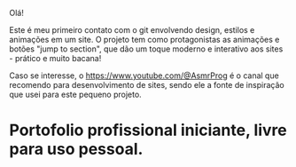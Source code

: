 Olá!

Este é meu primeiro contato com o git envolvendo design, estilos e animações em um site. 
O projeto tem como protagonistas as animações e botões "jump to section", que dão um toque moderno e interativo aos sites - prático e muito bacana!

Caso se interesse, o https://www.youtube.com/@AsmrProg é o canal que recomendo para desenvolvimento de sites, sendo ele a fonte de inspiração que usei para este pequeno projeto.

# Portofolio profissional iniciante, livre para uso pessoal.